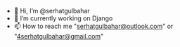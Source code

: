 - 👋 Hi, I’m @serhatgulbahar
- 🌱 I’m currently working on Django
- 📫 How to reach me "serhatgulbahar@outlook.com" or "4serhatgulbahar@gmail.com"


